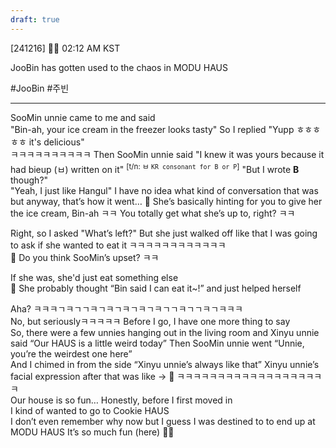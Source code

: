 ```yaml
---
draft: true
---
```

[241216] 🐣💭 02:12 AM KST

 JooBin has gotten used to the chaos in MODU HAUS 

#JooBin #주빈
___
SooMin unnie came to me and said  
"Bin-ah, your ice cream in the freezer looks tasty"
So I replied 
"Yupp ㅎㅎㅎㅎㅎ it's delicious"  
ㅋㅋㅋㅋㅋㅋㅋㅋㅋㅋ
Then SooMin unnie said
"I knew it was yours because it had bieup (ㅂ) written on it" 
<sup>[t/n: ㅂ `KR consonant for B or P`]</sup>
"But I wrote **B** though?"  
"Yeah, I just like Hangul"
I have no idea what kind of conversation that was
but anyway, that’s how it went…
🫧 She’s basically hinting for you to give her the ice cream, Bin-ah ㅋㅋ
You totally get what she’s up to, right? ㅋㅋ

Right, so I asked
"What’s left?"
But she just walked off like that
I was going to ask if she wanted to eat it
ㅋㅋㅋㅋㅋㅋㅋㅋㅋㅋㅋㅋ  
🫧 Do you think SooMin’s upset? ㅋㅋ

If she was, she'd just eat something else  
🫧 She probably thought “Bin said I can eat it~!” and just helped herself

Aha?
ㅋㅋㅋㄱㅋㄱㄱㅋㄱㅋㄱㅋㄱㅋㄱㅋㄱㄱㅋㄱㄱㅋㄱㅋㅋㅋ  
No, but seriouslyㅋㅋㅋㅋㅋ
Before I go, I have one more thing to say  
So, there were a few unnies hanging out in the living room
and Xinyu unnie said 
“Our HAUS is a little weird today”
Then SooMin unnie went 
“Unnie, you’re the weirdest one here”  
And I chimed in from the side 
“Xinyu unnie’s always like that”
Xinyu unnie’s facial expression after that was like -> 🥹
ㅋㅋㅋㅋㅋㅋㅋㅋㅋㅋㅋㅋㅋㅋㅋㅋㅋㅋㅋ  
Our house is so fun…
Honestly, before I first moved in  
I kind of wanted to go to Cookie HAUS  
I don’t even remember why now
but I guess I was destined to to end up at MODU HAUS
It’s so much fun (here) 🤍🤍
